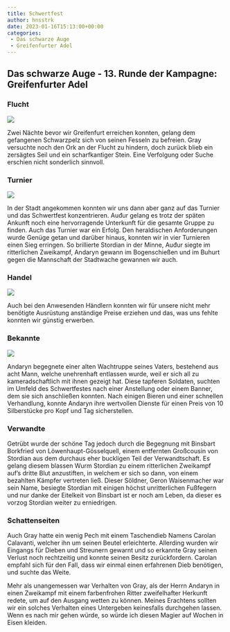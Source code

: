 ```yaml
---
title: Schwertfest
author: hnsstrk
date: 2023-01-16T15:13:00+00:00
categories:
 - Das schwarze Auge
 - Greifenfurter Adel
---
```


## Das schwarze Auge - 13. Runde der Kampagne: Greifenfurter Adel

### Flucht

![](/uploads/hnsstrk_hand_axe_lying_on_mossy_background_darkness_db58029c-dc62-4726-ab4e-4632548a21ae-768x512.png)

Zwei Nächte bevor wir Greifenfurt erreichen konnten, gelang dem gefangenen Schwarzpelz sich von seinen Fesseln zu befreien. Gray versuchte noch den Ork an der Flucht zu hindern, doch zurück blieb ein zersägtes Seil und ein scharfkantiger Stein. Eine Verfolgung oder Suche erschien nicht sonderlich sinnvoll.

### Turnier

![](/uploads/hnsstrk_medieval_tournament_7af3192b-2e50-4b5b-bb5f-72e1f1140a7c-768x512.png)

In der Stadt angekommen konnten wir uns dann aber ganz auf das Turnier und das Schwertfest konzentrieren. Auđur gelang es trotz der späten Ankunft noch eine hervorragende Unterkunft für die gesamte Gruppe zu finden. Auch das Turnier war ein Erfolg. Den heraldischen Anforderungen wurde Genüge getan und darüber hinaus, konnten wir in vier Turnieren einen Sieg erringen. So brillierte Stordian in der Minne, Auđur siegte im ritterlichen Zweikampf, Andaryn gewann im Bogenschießen und im Buhurt gegen die Mannschaft der Stadtwache gewannen wir auch.

### Handel

![](/uploads/hnsstrk_medieval_craftsmen_at_a_medieval_fair_by_Albert_Biersta_b60d8880-fe1c-4e0c-abe9-c598acd892bb-768x512.png)

Auch bei den Anwesenden Händlern konnten wir für unsere nicht mehr benötigte Ausrüstung anständige Preise erziehen und das, was uns fehlte konnten wir günstig erwerben.

### Bekannte

![](/uploads/hnsstrk_medieval_mercenaries_showing_of_at_a_tournament_13ff1e39-0b75-4feb-9706-45d5ef107d4e-768x512.png)

Andaryn begegnete einer alten Wachtruppe seines Vaters, bestehend aus acht Mann, welche unehrenhaft entlassen wurde, weil er sich all zu kameradschaftlich mit ihnen gezeigt hat. Diese tapferen Soldaten, suchten im Umfeld des Schwertfestes nach einer Anstellung oder einem Banner, dem sie sich anschließen konnten. Nach einigen Bieren und einer schnellen Verhandlung, konnte Andaryn ihre wertvollen Dienste für einen Preis von 10 Silberstücke pro Kopf und Tag sicherstellen.

### Verwandte

Getrübt wurde der schöne Tag jedoch durch die Begegnung mit Binsbart Borkfried von Löwenhaupt-Gösselquell, einem entfernten Großcousin von Stordian aus dem durchaus eher buckligen Teil der Verwandtschaft. Es gelang diesem blassen Wurm Stordian zu einem ritterlichen Zweikampf auf’s dritte Blut anzustiften, in welchem er sich so dann, von einem bezahlten Kämpfer vertreten ließ. Dieser Söldner, Geron Waisenmacher war sein Name, besiegte Stordian mit einigen höchst unritterlichen Fußfegern und nur danke der Eitelkeit von Binsbart ist er noch am Leben, da dieser es vorzog Stordian weiter zu erniedrigen.

### Schattenseiten

Auch Gray hatte ein wenig Pech mit einem Taschendieb Namens Carolan Calavanti, welcher ihn um seinen Beutel erleichterte. Allerding wurden wir Eingangs für Dieben und Streunern gewarnt und so erkannte Gray seinen Verlust noch rechtzeitig und konnte seinen Besitz zurückfordern. Carolan empfahl sich für den Fall, dass wir einmal einen erfahrenen Dieb benötigen, und suchte das Weite.

Mehr als unangemessen war Verhalten von Gray, als der Herrn Andaryn in einen Zweikampf mit einem farbenfrohen Ritter zweifelhafter Herkunft redete, um auf den Ausgang wetten zu können. Meines Erachtens sollten wir ein solches Verhalten eines Untergeben keinesfalls durchgehen lassen. Wenn es nach mir gehen würde, so würde ich diesen Magier auf Wochen in Eisen kleiden.